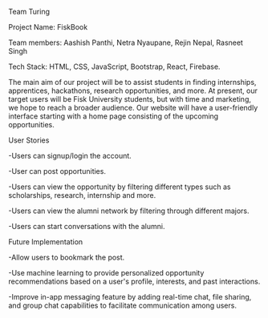 Team Turing 

Project Name: FiskBook

Team members: Aashish Panthi, Netra Nyaupane, Rejin Nepal, Rasneet Singh

Tech Stack: HTML, CSS, JavaScript, Bootstrap, React, Firebase. 

The main aim of our project will be to assist students in finding internships, apprentices,  hackathons, research opportunities, and more. At present, our target users will be Fisk  University students, but with time and marketing, we hope to reach a broader audience.  Our website will have a user-friendly interface starting with a home page consisting of the  upcoming opportunities. 

User Stories

-Users can signup/login the account.

-User can post opportunities.

-Users can view the opportunity by filtering different types such as scholarships, research, internship and more.

-Users can view the alumni network by filtering through different majors.

-Users can start conversations with the alumni.

Future Implementation

-Allow users to bookmark the post.

-Use machine learning to provide personalized opportunity recommendations based on a user's profile, interests, and past interactions.

-Improve in-app messaging feature by adding real-time chat, file sharing, and group chat capabilities to facilitate communication among users.

